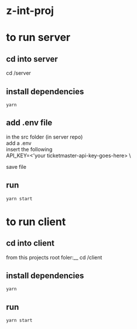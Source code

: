 # z-int-proj

# to run server

## cd into server

cd /server

## install dependencies

`yarn`

## add .env file

in the src folder (in server repo)\
add a .env\
insert the following\
API_KEY=<'your ticketmaster-api-key-goes-here>
\

save file

## run

`yarn start`

# to run client

## cd into client

from this projects root foler:\_\_
cd /client

## install dependencies

`yarn `

## run

`yarn start`
